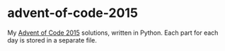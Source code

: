 # advent-of-code-2015
My [Advent of Code 2015](https://adventofcode.com/2015) solutions, written in Python.
Each part for each day is stored in a separate file.

